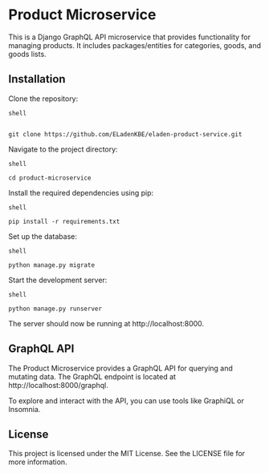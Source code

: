 # Product Microservice

This is a Django GraphQL API microservice that provides functionality for managing products. It includes packages/entities for categories, goods, and goods lists.

## Installation
Clone the repository:
```
shell


git clone https://github.com/ELadenKBE/eladen-product-service.git
```
Navigate to the project directory:
```
shell

cd product-microservice
```
Install the required dependencies using pip:

```
shell

pip install -r requirements.txt
```
Set up the database:
```
shell

python manage.py migrate
```
Start the development server:
```
shell

python manage.py runserver
```
The server should now be running at http://localhost:8000.

## GraphQL API
The Product Microservice provides a GraphQL API for querying and mutating data. The GraphQL endpoint is located at http://localhost:8000/graphql.

To explore and interact with the API, you can use tools like GraphiQL or Insomnia.

## License
This project is licensed under the MIT License. See the LICENSE file for more information.
